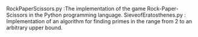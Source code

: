 RockPaperScissors.py :The implementation of the game Rock-Paper-Scissors in the Python programming language.
SieveofEratosthenes.py : Implementation of an algorithm for finding primes in the range from 2 to an arbitrary upper bound.
